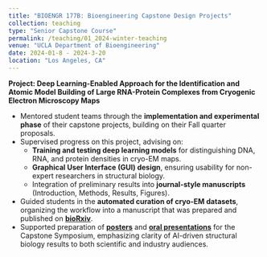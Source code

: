 ```yaml
---
title: "BIOENGR 177B: Bioengineering Capstone Design Projects"
collection: teaching
type: "Senior Capstone Course"
permalink: /teaching/01_2024-winter-teaching
venue: "UCLA Department of Bioengineering"
date: 2024-01-8 - 2024-3-20
location: "Los Angeles, CA"
---
```


**Project: Deep Learning-Enabled Approach for the Identification and Atomic Model Building of Large RNA-Protein Complexes from Cryogenic Electron Microscopy Maps**

- Mentored student teams through the **implementation and experimental phase** of their capstone projects, building on their Fall quarter proposals.  
- Supervised progress on this project, advising on:  
  - **Training and testing deep learning models** for distinguishing DNA, RNA, and protein densities in cryo-EM maps.  
  - **Graphical User Interface (GUI) design**, ensuring usability for non-expert researchers in structural biology.  
  - Integration of preliminary results into **journal-style manuscripts** (Introduction, Methods, Results, Figures).  
- Guided students in the **automated curation of cryo-EM datasets**, organizing the workflow into a manuscript that was prepared and published on [**bioRxiv**](https://doi.org/10.1101/2025.09.09.675185).  
- Supported preparation of **[posters](/files/Final_poster_2024_winter.pdf)** and **[oral presentations](https://docs.google.com/presentation/d/1ljmwfj5BKin_IFQjOL7XL-tkaiSIHXBs?rtpof=true&usp=drive_fs)** for the Capstone Symposium, emphasizing clarity of AI-driven structural biology results to both scientific and industry audiences.


